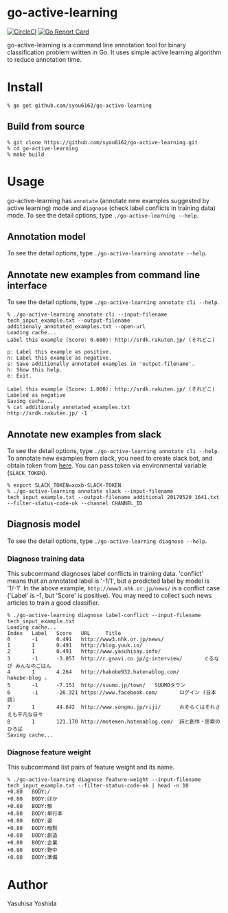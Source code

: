# go-active-learning
[![CircleCI](https://circleci.com/gh/syou6162/go-active-learning.svg?style=shield)](https://circleci.com/gh/syou6162/go-active-learning)
[![Go Report Card](https://goreportcard.com/badge/github.com/syou6162/go-active-learning)](https://goreportcard.com/report/github.com/syou6162/go-active-learning)

go-active-learning is a command line annotation tool for binary classification problem written in Go. It uses simple active learning algorithm to reduce annotation time.

# Install

```console
% go get github.com/syou6162/go-active-learning
```

## Build from source

```console
% git clone https://github.com/syou6162/go-active-learning.git
% cd go-active-learning
% make build
```

# Usage
go-active-learning has `annotate` (annotate new examples suggested by active learning) mode and `diagnose` (check label conflicts in training data) mode. To see the detail options, type `./go-active-learning --help`.

## Annotation model
To see the detail options, type `./go-active-learning annotate --help`.

## Annotate new examples from command line interface
To see the detail options, type `./go-active-learning annotate cli --help`.

```console
% ./go-active-learning annotate cli --input-filename tech_input_example.txt --output-filename additionaly_annotated_examples.txt --open-url
Loading cache...
Label this example (Score: 0.600): http://srdk.rakuten.jp/ (それどこ)

p: Label this example as positive.
n: Label this example as negative.
s: Save additionally annotated examples in 'output-filename'.
h: Show this help.
e: Exit.

Label this example (Score: 1.000): http://srdk.rakuten.jp/ (それどこ)
Labeled as negative
Saving cache...
% cat additionaly_annotated_examples.txt
http://srdk.rakuten.jp/ -1
```

## Annotate new examples from slack
To see the detail options, type `./go-active-learning annotate cli --help`. To annotate new examples from slack, you need to create slack bot, and obtain token from [here](https://my.slack.com/services/new/bot). You can pass token via environmental variable (`SLACK_TOKEN`).

```console
% export SLACK_TOKEN=xoxb-SLACK-TOKEN
% ./go-active-learning annotate slack --input-filename tech_input_example.txt --output-filename additional_20170520_1641.txt --filter-status-code-ok --channel CHANNEL_ID
```

## Diagnosis model
To see the detail options, type `./go-active-learning diagnose --help`.

### Diagnose training data
This subcommand diagnoses label conflicts in training data. 'conflict' means that an annotated label is '-1/1', but a predicted label by model is '1/-1'. In the above example, `http://www3.nhk.or.jp/news/` is a conflict case ('Label' is -1, but 'Score' is positive). You may need to collect such news articles to train a good classifier.

```console
% ./go-active-learning diagnose label-conflict --input-filename tech_input_example.txt
Loading cache...
Index   Label   Score   URL     Title
0       -1      0.491   http://www3.nhk.or.jp/news/
1       1       0.491   http://blog.yuuk.io/
2       1       0.491   http://www.yasuhisay.info/
3       -1      -3.057  http://r.gnavi.co.jp/g-interview/       ぐるなび みんなのごはん
4       1       4.264   http://hakobe932.hatenablog.com/        hakobe-blog ♨
5       -1      -7.151  http://suumo.jp/town/   SUUMOタウン
6       -1      -26.321 https://www.facebook.com/       ログイン (日本語)
7       1       44.642  http://www.songmu.jp/riji/      おそらくはそれさえも平凡な日々
8       1       121.170 http://motemen.hatenablog.com/  詩と創作・思索のひろば
Saving cache...
```

### Diagnose feature weight
This subcommand list pairs of feature weight and its name.

```console
% ./go-active-learning diagnose feature-weight --input-filename tech_input_example.txt --filter-status-code-ok | head -n 10
+0.80   BODY:/
+0.80   BODY:ほか
+0.80   BODY:郁
+0.80   BODY:単行本
+0.80   BODY:姿
+0.80   BODY:暗黙
+0.80   BODY:創造
+0.80   BODY:企業
+0.80   BODY:野中
+0.80   BODY:準備
```

# Author
Yasuhisa Yoshida
